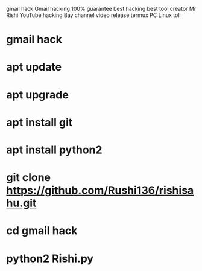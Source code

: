 gmail hack Gmail hacking 100% guarantee best hacking best tool
creator Mr Rishi 
YouTube hacking Bay channel  video release
 termux PC Linux toll
# gmail hack
# apt update
# apt upgrade
# apt install git
# apt install python2
# git clone https://github.com/Rushi136/rishisahu.git
# cd gmail hack
# python2 Rishi.py
